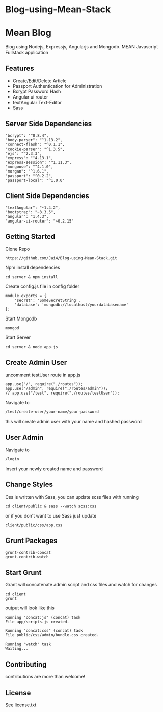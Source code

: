 # Blog-using-Mean-Stack

# Mean Blog

Blog using Nodejs, Expressjs, Angularjs and Mongodb. MEAN Javascript Fullstack application

## Features

- Create/Edit/Delete Article
- Passport Authentication for Administration
- Bcrypt Password Hash
- Angular ui router
- textAngular Text-Editor
- Sass

## Server Side Dependencies

````
"bcrypt": "^0.8.4",
"body-parser": "^1.13.2",
"connect-flash": "^0.1.1",
"cookie-parser": "^1.3.5",
"ejs": "^2.3.3",
"express": "^4.13.1",
"express-session": "^1.11.3",
"mongoose": "^4.1.0",
"morgan": "^1.6.1",
"passport": "^0.2.2",
"passport-local": "^1.0.0"
````

## Client Side Dependencies

````
"textAngular": "~1.4.2",
"bootstrap": "~3.3.5",
"angular": "1.4.3",
"angular-ui-router": "~0.2.15"
````

## Getting Started

Clone Repo

````
https://github.com/Jai4/Blog-using-Mean-Stack.git
````

Npm install dependencies

````
cd server & npm install
````

Create config.js file in config folder

````
module.exports = {
    'secret': 'SomeSecretString',
    'database': 'mongodb://localhost/yourdatabasename'
};
````
Start Mongodb

````
mongod
````

Start Server

````
cd server & node app.js
````

## Create Admin User

uncomment testUser route in app.js

````
app.use("/", require("./routes"));
app.use("/admin", require("./routes/admin"));
// app.use("/test", require("./routes/testUser"));
````
Navigate to 

````
/test/create-user/your-name/your-password
````

this will create admin user with your name and hashed password

## User Admin

Navigate to 

````
/login
````

Insert your newly created name and password

## Change Styles

Css is written with Sass, you can update scss files with running

````
cd client/public & sass --watch scss:css
````

or if you don't want to use Sass just update

````
client/public/css/app.css
````

## Grunt Packages

````
grunt-contrib-concat
grunt-contrib-watch
````

## Start Grunt

Grant will concatenate admin script and css files and watch for changes

````
cd client
grunt
````

output will look like this

````
Running "concat:js" (concat) task
File app/scripts.js created.

Running "concat:css" (concat) task
File public/css/admin/bundle.css created.

Running "watch" task
Waiting...
````

## Contributing

contributions are more than welcome!

## License

See license.txt

